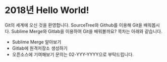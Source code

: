 # 2018년 Hello World!
Git의 세계에 오신 것을 환영합니다.
SourceTree와 Github를 이용해 Git을 배워봅시다.
Sublime Merge와 Gitlab을 이용하여 Git을 배워볼까요?
목차는 아래와 같습니다.
- Sublime Merge 알아보기
- Gitlab에 원격저장소 생성하기
- 오픈소스에 기여해보기
문의는 02-YYY-YYYY으로 부탁드립니다.